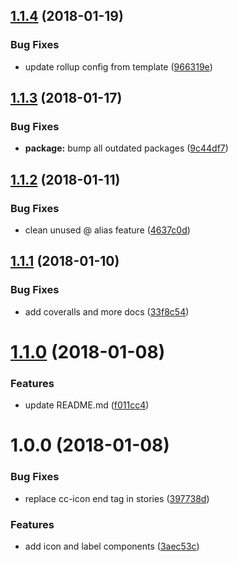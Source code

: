<a name="1.1.4"></a>
## [1.1.4](https://github.com/julon/vue-creativecommons/compare/9c44df74c4139ce6b98cdece4119b0ee094b9ab4...v1.1.4) (2018-01-19)


### Bug Fixes

* update rollup config from template ([966319e](https://github.com/julon/vue-creativecommons/commit/966319e))

<a name="1.1.3"></a>
## [1.1.3](https://github.com/julon/vue-creativecommons/compare/4637c0d9c5b92497ebd4973c0f12b744fa23c36b...v1.1.3) (2018-01-17)


### Bug Fixes

* **package:** bump all outdated packages ([9c44df7](https://github.com/julon/vue-creativecommons/commit/9c44df7))

<a name="1.1.2"></a>
## [1.1.2](https://github.com/julon/vue-creativecommons/compare/33f8c54ddac0742eb76b6d53e9026ce8bae31d6d...v1.1.2) (2018-01-11)


### Bug Fixes

* clean unused @ alias feature ([4637c0d](https://github.com/julon/vue-creativecommons/commit/4637c0d))

<a name="1.1.1"></a>
## [1.1.1](https://github.com/julon/vue-creativecommons/compare/f011cc472ea35cfbedb97e98137aa84732d83059...v1.1.1) (2018-01-10)


### Bug Fixes

* add coveralls and more docs ([33f8c54](https://github.com/julon/vue-creativecommons/commit/33f8c54))

<a name="1.1.0"></a>
# [1.1.0](https://github.com/julon/vue-creativecommons/compare/397738d9c2b69c01e3e054b8e80de3ac50c1fbed...v1.1.0) (2018-01-08)


### Features

* update README.md ([f011cc4](https://github.com/julon/vue-creativecommons/commit/f011cc4))

<a name="1.0.0"></a>
# 1.0.0 (2018-01-08)


### Bug Fixes

* replace cc-icon end tag in stories ([397738d](https://github.com/julon/vue-creativecommons/commit/397738d))


### Features

* add icon and label components ([3aec53c](https://github.com/julon/vue-creativecommons/commit/3aec53c))
